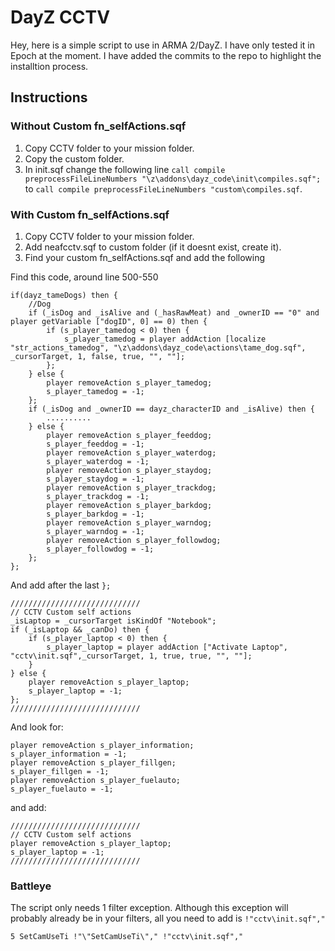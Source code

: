 DayZ CCTV
=========

Hey, here is a simple script to use in ARMA 2/DayZ. I have only tested it in Epoch at the moment.
I have added the commits to the repo to highlight the installtion process.

## Instructions

### Without Custom fn_selfActions.sqf
1. Copy CCTV folder to your mission folder.
2. Copy the custom folder.
3. In init.sqf change the following line `call compile preprocessFileLineNumbers "\z\addons\dayz_code\init\compiles.sqf";` to `call compile preprocessFileLineNumbers "custom\compiles.sqf`.

### With Custom fn_selfActions.sqf
1. Copy CCTV folder to your mission folder.
2. Add neafcctv.sqf to custom folder (if it doesnt exist, create it).
3. Find your custom fn_selfActions.sqf and add the following

Find this code, around line 500-550
```
if(dayz_tameDogs) then {
	//Dog
	if (_isDog and _isAlive and (_hasRawMeat) and _ownerID == "0" and player getVariable ["dogID", 0] == 0) then {
		if (s_player_tamedog < 0) then {
			s_player_tamedog = player addAction [localize "str_actions_tamedog", "\z\addons\dayz_code\actions\tame_dog.sqf", _cursorTarget, 1, false, true, "", ""];
		};
	} else {
		player removeAction s_player_tamedog;
		s_player_tamedog = -1;
	};
	if (_isDog and _ownerID == dayz_characterID and _isAlive) then {
		..........
	} else {
		player removeAction s_player_feeddog;
		s_player_feeddog = -1;
		player removeAction s_player_waterdog;
		s_player_waterdog = -1;
		player removeAction s_player_staydog;
		s_player_staydog = -1;
		player removeAction s_player_trackdog;
		s_player_trackdog = -1;
		player removeAction s_player_barkdog;
		s_player_barkdog = -1;
		player removeAction s_player_warndog;
		s_player_warndog = -1;
		player removeAction s_player_followdog;
		s_player_followdog = -1;
	};
};
```
And add after the last `};`

```
/////////////////////////////
// CCTV Custom self actions
_isLaptop = _cursorTarget isKindOf "Notebook";
if (_isLaptop && _canDo) then {
	if (s_player_laptop < 0) then {
		s_player_laptop = player addAction ["Activate Laptop", "cctv\init.sqf",_cursorTarget, 1, true, true, "", ""];
	}
} else {
	player removeAction s_player_laptop;
	s_player_laptop = -1;
};
/////////////////////////////
```

And look for:

```
player removeAction s_player_information;
s_player_information = -1;
player removeAction s_player_fillgen;
s_player_fillgen = -1;
player removeAction s_player_fuelauto;
s_player_fuelauto = -1;
```

and add:

```
/////////////////////////////
// CCTV Custom self actions
player removeAction s_player_laptop;
s_player_laptop = -1;
/////////////////////////////
```


### Battleye
The script only needs 1 filter exception. Although this exception will probably already be in your filters, all you need to add is `!"cctv\init.sqf","`
```
5 SetCamUseTi !"\"SetCamUseTi\"," !"cctv\init.sqf","
```


